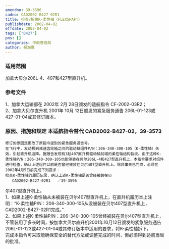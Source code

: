 ```yaml
---
amendno: 39-3596  
cadno: CAD2002-B427-02R1  
title: 检查/拆换K-柔性轴（FLEXSHAFT）  
publishdate: 2002-04-02  
effdate: 2002-04-02  
tags: ["B427"]  
pns: []  
categories: 中南管理局  
author: 祝海鹰  
---
```

  
### 适用范围  
加拿大贝尔206L-4、407和427型直升机。  
  
<!--more-->  
### 参考文件  
1、加拿大运输部在 2002年 2月 28日颁发的适航指令 CF-2002-03R2；  
 2、加拿大贝尔直升机 2001年 10月 12日颁发的紧急服务通告 206L-01-123或 427-01-04或其修订版本。  
  
### 原因、措施和规定 本适航指令替代 CAD2002-B427-02，39-3573  
    修订的原因是更改了原指令提到的紧急服务通告号。  
    在飞行中，发动机到减速齿轮箱之间的驱动轴组件P/N：206-340-300-105（K-柔性轴）失效，引起直升机迫降。据报告发现有3起407直升机驱动轴前端的柔性轴结构裂纹。由于这种K-柔性轴P/N：206-340-300-105也能够装在贝尔206L-4和427型直升机上，本指令要求对组件进行检查，确认上述组件以前是否曾经被装在贝尔407型直升机上。除非事先已完成，必须在2002年4月5日前完成下列要求：  
    检查K-柔性轴的履历记录，确认上述K-柔性轴是否曾经被装在贝  
       CAD2002-B427-02R1   ／39-3596  
尔407型直升机上。  
1、如果上述K-柔性轴从未被装在贝尔407型直升机上，在直升机履历本上注明：“K-柔性轴P/N：206-340-300-105从没被装在贝尔407型直升机上，CAD2002-B427-02R1完成。”  
    2、如果上述K-柔性轴P/N：206-340-300-105曾经被装在贝尔407型直升机上，不管装用了多长时间，按加拿大贝尔直升机2001年10月12日颁发的紧急服务通告206L-01-123或427-01-04或其修订版本中适用的要求，将K-柔性轴拆下。  
    完成本指令可采取能确保安全的替代方法或调整完成的时间，但必须得到适航当局的批准。  
